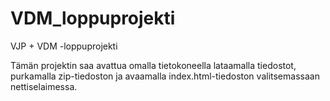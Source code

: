 # VDM_loppuprojekti
VJP + VDM -loppuprojekti

Tämän projektin saa avattua omalla tietokoneella lataamalla tiedostot, purkamalla zip-tiedoston ja avaamalla index.html-tiedoston valitsemassaan nettiselaimessa.
